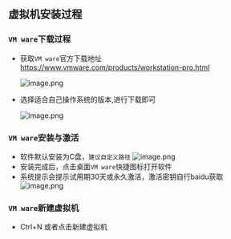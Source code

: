 ## 虚拟机安装过程
### `VM ware`下载过程
- 获取`VM ware`官方下载地址 https://www.vmware.com/products/workstation-pro.html

    ![image.png](https://p1-juejin.byteimg.com/tos-cn-i-k3u1fbpfcp/f0259989ff3b4b66bcaf85f026a5bb6b~tplv-k3u1fbpfcp-watermark.image)

- 选择适合自己操作系统的版本,进行下载即可
    
    ![image.png](https://p6-juejin.byteimg.com/tos-cn-i-k3u1fbpfcp/f785d226a2da4d078bd527f1e150d8d5~tplv-k3u1fbpfcp-watermark.image) 
### `VM ware`安装与激活
   - 软件默认安装为C盘，`建议自定义路径`
   ![image.png](https://p1-juejin.byteimg.com/tos-cn-i-k3u1fbpfcp/71abf3e8aa62431e8bbb110230835d69~tplv-k3u1fbpfcp-watermark.image)
   - 安装完成后，点击桌面`VM ware`快捷图标打开软件
   - 系统提示会提示试用期30天或永久激活，激活密钥自行baidu获取
   ![image.png](https://p9-juejin.byteimg.com/tos-cn-i-k3u1fbpfcp/016b7a1134004d3eafcbb49ed63d2e1e~tplv-k3u1fbpfcp-watermark.image)
### `VM ware`新建虚拟机
   - Ctrl+N 或者点击新建虚拟机

